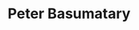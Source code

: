 ---
username: Peter
name: Peter Basumatary
title: Peter Basumatary
email: u22ece1018@cit.ac.in
phone: 7637811645
avatar: Peter.jpg
role: Convenor
type: Core
roll: 20220231018
branch: ECE
education: Btech
priority: 3
---